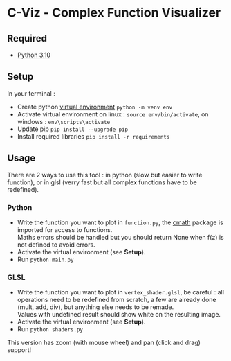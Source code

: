 # C-Viz - Complex Function Visualizer

## Required
 - [Python 3.10](https://www.python.org/downloads/)

## Setup
In your terminal :
 - Create python [virtual environment](https://docs.python.org/3/library/venv.html) `python -m venv env`
 - Activate virtual environment on linux : `source env/bin/activate`, on windows : `env\scripts\activate`
 - Update pip `pip install --upgrade pip`
 - Install required libraries `pip install -r requirements`

## Usage

There are 2 ways to use this tool : in python (slow but easier to write function), or in glsl (verry fast but all complex functions have to be redefined).

### Python

 - Write the function you want to plot in `function.py`, the [cmath](https://docs.python.org/3/library/cmath.html) package is imported for access to functions.</br>
 Maths errors should be handled but you should return None when f(z) is not defined to avoid errors.
 - Activate the virtual environment (see **Setup**).
 - Run `python main.py`

### GLSL

 - Write the function you want to plot in `vertex_shader.glsl`, be careful : all operations need to be redefined from scratch, a few are already done (mult, add, div), but anything else needs to be remade.</br>
 Values with undefined result should show white on the resulting image.
 - Activate the virtual environment (see **Setup**).
 - Run `python shaders.py`

This version has zoom (with mouse wheel) and pan (click and drag) support!